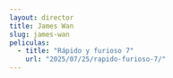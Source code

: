```yaml
---
layout: director
title: James Wan
slug: james-wan
peliculas:
  - title: "Rápido y furioso 7"
    url: "2025/07/25/rapido-furioso-7/"
---
```

